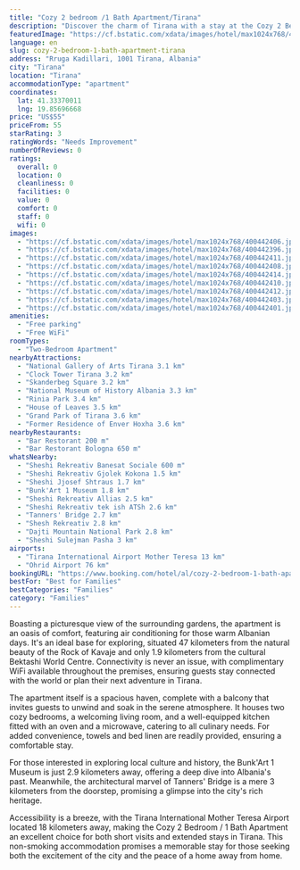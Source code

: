```yaml
---
title: "Cozy 2 bedroom /1 Bath Apartment/Tirana"
description: "Discover the charm of Tirana with a stay at the Cozy 2 Bedroom / 1 Bath Apartment, a serene retreat located just a short distance from the city's vibrant heart."
featuredImage: "https://cf.bstatic.com/xdata/images/hotel/max1024x768/400442406.jpg?k=6f8f97d85294eabcda408a19e80a680ab82a1f635b718924f1ccc999199224cc&o=&hp=1"
language: en
slug: cozy-2-bedroom-1-bath-apartment-tirana
address: "Rruga Kadillari, 1001 Tirana, Albania"
city: "Tirana"
location: "Tirana"
accommodationType: "apartment"
coordinates:
  lat: 41.33370011
  lng: 19.85696668
price: "US$55"
priceFrom: 55
starRating: 3
ratingWords: "Needs Improvement"
numberOfReviews: 0
ratings:
  overall: 0
  location: 0
  cleanliness: 0
  facilities: 0
  value: 0
  comfort: 0
  staff: 0
  wifi: 0
images:
  - "https://cf.bstatic.com/xdata/images/hotel/max1024x768/400442406.jpg?k=6f8f97d85294eabcda408a19e80a680ab82a1f635b718924f1ccc999199224cc&o=&hp=1"
  - "https://cf.bstatic.com/xdata/images/hotel/max1024x768/400442396.jpg?k=842938c0fda09638a9ecd59e79458781c77071c3a6a5ed4298d4210fea8f6b76&o=&hp=1"
  - "https://cf.bstatic.com/xdata/images/hotel/max1024x768/400442411.jpg?k=e0e4a3ba75f727d9558615c168a90960aa50c692748cfa5cb794db05ad0fd21a&o=&hp=1"
  - "https://cf.bstatic.com/xdata/images/hotel/max1024x768/400442408.jpg?k=94543698dad59f83e0ce555d59060054f5d6e715fa6951e73051a4050ec00c87&o=&hp=1"
  - "https://cf.bstatic.com/xdata/images/hotel/max1024x768/400442414.jpg?k=98d090dd426ad7004750ab9caeec6d482b8d9936437d91694ef9b812042f86a9&o=&hp=1"
  - "https://cf.bstatic.com/xdata/images/hotel/max1024x768/400442410.jpg?k=4419f1fc33a168837500b93dd2cd3c3ec746f83914be57c14c140adc00f040e0&o=&hp=1"
  - "https://cf.bstatic.com/xdata/images/hotel/max1024x768/400442412.jpg?k=e7290542aaaa15c39e23897678fd622ee6526b39f05412019820fd72092960be&o=&hp=1"
  - "https://cf.bstatic.com/xdata/images/hotel/max1024x768/400442403.jpg?k=0190b24cd40b355102043b973ed17d82becd80f8939e2edba8bd19d2e2055233&o=&hp=1"
  - "https://cf.bstatic.com/xdata/images/hotel/max1024x768/400442401.jpg?k=e71796f429a0799e1671b22196a32f01e113f776ffb5357f916ee821ed692017&o=&hp=1"
amenities:
  - "Free parking"
  - "Free WiFi"
roomTypes:
  - "Two-Bedroom Apartment"
nearbyAttractions:
  - "National Gallery of Arts Tirana 3.1 km"
  - "Clock Tower Tirana 3.2 km"
  - "Skanderbeg Square 3.2 km"
  - "National Museum of History Albania 3.3 km"
  - "Rinia Park 3.4 km"
  - "House of Leaves 3.5 km"
  - "Grand Park of Tirana 3.6 km"
  - "Former Residence of Enver Hoxha 3.6 km"
nearbyRestaurants:
  - "Bar Restorant 200 m"
  - "Bar Restorant Bologna 650 m"
whatsNearby:
  - "Sheshi Rekreativ Banesat Sociale 600 m"
  - "Sheshi Rekreativ Gjolek Kokona 1.5 km"
  - "Sheshi Jjosef Shtraus 1.7 km"
  - "Bunk'Art 1 Museum 1.8 km"
  - "Sheshi Rekreativ Allias 2.5 km"
  - "Sheshi Rekreativ tek ish ATSh 2.6 km"
  - "Tanners' Bridge 2.7 km"
  - "Shesh Rekreativ 2.8 km"
  - "Dajti Mountain National Park 2.8 km"
  - "Sheshi Sulejman Pasha 3 km"
airports:
  - "Tirana International Airport Mother Teresa 13 km"
  - "Ohrid Airport 76 km"
bookingURL: "https://www.booking.com/hotel/al/cozy-2-bedroom-1-bath-apartment-tirana.en-gb.html?aid=8035640"
bestFor: "Best for Families"
bestCategories: "Families"
category: "Families"
---
```


Boasting a picturesque view of the surrounding gardens, the apartment is an oasis of comfort, featuring air conditioning for those warm Albanian days. It's an ideal base for exploring, situated 47 kilometers from the natural beauty of the Rock of Kavaje and only 1.9 kilometers from the cultural Bektashi World Centre. Connectivity is never an issue, with complimentary WiFi available throughout the premises, ensuring guests stay connected with the world or plan their next adventure in Tirana.

The apartment itself is a spacious haven, complete with a balcony that invites guests to unwind and soak in the serene atmosphere. It houses two cozy bedrooms, a welcoming living room, and a well-equipped kitchen fitted with an oven and a microwave, catering to all culinary needs. For added convenience, towels and bed linen are readily provided, ensuring a comfortable stay.

For those interested in exploring local culture and history, the Bunk'Art 1 Museum is just 2.9 kilometers away, offering a deep dive into Albania's past. Meanwhile, the architectural marvel of Tanners' Bridge is a mere 3 kilometers from the doorstep, promising a glimpse into the city's rich heritage.

Accessibility is a breeze, with the Tirana International Mother Teresa Airport located 18 kilometers away, making the Cozy 2 Bedroom / 1 Bath Apartment an excellent choice for both short visits and extended stays in Tirana. This non-smoking accommodation promises a memorable stay for those seeking both the excitement of the city and the peace of a home away from home.